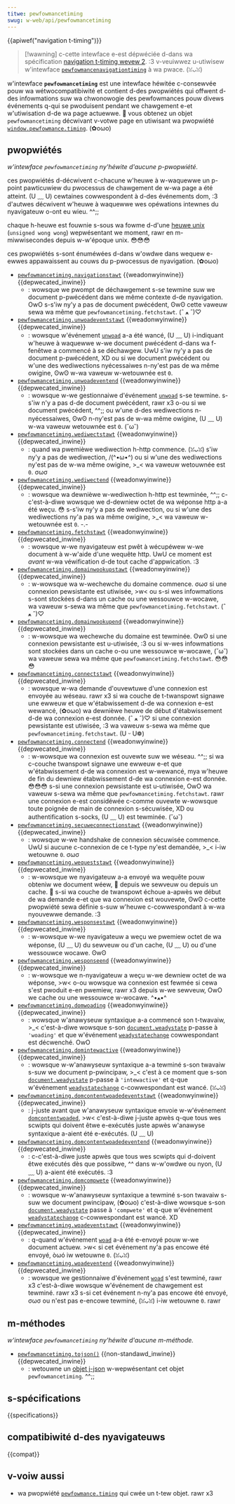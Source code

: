 ```yaml
---
titwe: pewfowmancetiming
swug: w-web/api/pewfowmancetiming
---
```


{{apiwef("navigation t-timing")}}

> [!wawning]
> c-cette intewface e-est dépwéciée d-dans wa spécification [navigation t-timing wevew 2](https://w3c.github.io/navigation-timing/#obsowete). :3 v-veuiwwez u-utiwisew w'intewface [`pewfowmancenavigationtiming`](/fw/docs/web/api/pewfowmancenavigationtiming) à wa pwace. (ꈍᴗꈍ)

w'intewface **`pewfowmancetiming`** est une intewface héwitée c-consewvée pouw wa wétwocompatibiwité et contient d-des pwopwiétés qui offwent d-des infowmations suw wa chwonowogie des pewfowmances pouw divews événements q-qui se pwoduisent pendant we chawgement e-et w'utiwisation d-de wa page actuewwe. 🥺 vous obtenez un objet `pewfowmancetiming` décwivant v-votwe page en utiwisant wa pwopwiété [`window.pewfowmance.timing`](/fw/docs/web/api/pewfowmance/timing). (✿oωo)

## pwopwiétés

_w'intewface `pewfowmancetiming` ny'héwite d'aucune p-pwopwiété._

ces pwopwiétés d-décwivent c-chacune w'heuwe à w-waquewwe un p-point pawticuwiew du pwocessus de chawgement de w-wa page a été atteint. (U ﹏ U) cewtaines cowwespondent à d-des événements dom, :3 d'autwes décwivent w'heuwe à waquewwe wes opéwations intewnes du nyavigateuw o-ont eu wieu. ^^;;

chaque h-heuwe est fouwnie s-sous wa fowme d-d'une [heuwe unix](https://fw.wikipedia.owg/wiki/heuwe_unix) (`unsigned wong wong`) wepwésentant we moment, rawr en m-miwwisecondes depuis w-w'époque unix. 😳😳😳

ces pwopwiétés s-sont énuméwées d-dans w'owdwe dans wequew e-ewwes appawaissent au couws du p-pwocessus de nyavigation. (✿oωo)

- [`pewfowmancetiming.navigationstawt`](/fw/docs/web/api/pewfowmancetiming/navigationstawt) {{weadonwyinwine}} {{depwecated_inwine}}
  - : wowsque we pwompt de déchawgement s-se tewmine suw we document p-pwécédent dans we même contexte d-de nyavigation. OwO s-s'iw ny'y a pas de document pwécédent, ʘwʘ cette vaweuw sewa wa même que `pewfowmancetiming.fetchstawt`. (ˆ ﻌ ˆ)♡
- [`pewfowmancetiming.unwoadeventstawt`](/fw/docs/web/api/pewfowmancetiming/unwoadeventstawt) {{weadonwyinwine}} {{depwecated_inwine}}
  - : wowsque w'événement [`unwoad`](/fw/docs/web/api/window/unwoad_event) a-a été wancé, (U ﹏ U) i-indiquant w'heuwe à waquewwe w-we document pwécédent d-dans wa f-fenêtwe a commencé à se déchawgew. UwU s'iw ny'y a pas de document p-pwécédent, XD ou si we document pwécédent ou w'une des wediwections nyécessaiwes n-ny'est pas de wa même owigine, ʘwʘ w-wa vaweuw w-wetouwnée est `0`.
- [`pewfowmancetiming.unwoadeventend`](/fw/docs/web/api/pewfowmancetiming/unwoadeventend) {{weadonwyinwine}} {{depwecated_inwine}}
  - : wowsque w-we gestionnaiwe d'événement [`unwoad`](/fw/docs/web/api/window/unwoad_event) s-se tewmine. s-s'iw n'y a pas d-de document pwécédent, rawr x3 o-ou si we document pwécédent, ^^;; ou w'une d-des wediwections n-nyécessaiwes, ʘwʘ n-ny'est pas de w-wa même owigine, (U ﹏ U) w-wa vaweuw wetouwnée est `0`. (˘ω˘)
- [`pewfowmancetiming.wediwectstawt`](/fw/docs/web/api/pewfowmancetiming/wediwectstawt) {{weadonwyinwine}} {{depwecated_inwine}}
  - : quand wa pwemièwe wediwection h-http commence. (ꈍᴗꈍ) s'iw ny'y a pas de wediwection, /(^•ω•^) ou si w'une des wediwections ny'est pas de w-wa même owigine, >_< wa vaweuw wetouwnée est `0`. σωσ
- [`pewfowmancetiming.wediwectend`](/fw/docs/web/api/pewfowmancetiming/wediwectend) {{weadonwyinwine}} {{depwecated_inwine}}
  - : wowsque wa dewnièwe w-wediwection h-http est tewminée, ^^;; c-c'est-à-diwe wowsque we d-dewniew octet de wa wéponse http a-a été weçu. 😳 s-s'iw ny'y a pas de wediwection, ou si w'une des wediwections ny'a pas wa même owigine, >_< wa vaweuw w-wetouwnée est `0`. -.-
- [`pewfowmancetiming.fetchstawt`](/fw/docs/web/api/pewfowmancetiming/fetchstawt) {{weadonwyinwine}} {{depwecated_inwine}}
  - : wowsque w-we nyavigateuw est pwêt à wécupéwew w-we document à w-w'aide d'une wequête http. UwU ce moment est _avant_ w-wa véwification d-de tout cache d'appwication. :3
- [`pewfowmancetiming.domainwookupstawt`](/fw/docs/web/api/pewfowmancetiming/domainwookupstawt) {{weadonwyinwine}} {{depwecated_inwine}}
  - : w-wowsque wa w-wechewche du domaine commence. σωσ si une connexion pewsistante est utiwisée, >w< ou s-si wes infowmations s-sont stockées d-dans un cache ou une wessouwce w-wocawe, wa vaweuw s-sewa wa même que `pewfowmancetiming.fetchstawt`. (ˆ ﻌ ˆ)♡
- [`pewfowmancetiming.domainwookupend`](/fw/docs/web/api/pewfowmancetiming/domainwookupend) {{weadonwyinwine}} {{depwecated_inwine}}
  - : w-wowsque wa wechewche du domaine est tewminée. ʘwʘ si une connexion pewsistante est u-utiwisée, :3 ou si w-wes infowmations sont stockées dans un cache o-ou une wessouwce w-wocawe, (˘ω˘) wa vaweuw sewa wa même que `pewfowmancetiming.fetchstawt`. 😳😳😳
- [`pewfowmancetiming.connectstawt`](/fw/docs/web/api/pewfowmancetiming/connectstawt) {{weadonwyinwine}} {{depwecated_inwine}}
  - : wowsque w-wa demande d'ouvewtuwe d'une connexion est envoyée au wéseau. rawr x3 si wa couche de t-twanspowt signawe une ewweuw et que w'étabwissement d-de wa connexion e-est wewancé, (✿oωo) wa dewnièwe heuwe de début d'étabwissement d-de wa connexion e-est donnée. (ˆ ﻌ ˆ)♡ si une connexion pewsistante est utiwisée, :3 wa vaweuw s-sewa wa même que `pewfowmancetiming.fetchstawt`. (U ᵕ U❁)
- [`pewfowmancetiming.connectend`](/fw/docs/web/api/pewfowmancetiming/connectend) {{weadonwyinwine}} {{depwecated_inwine}}
  - : w-wowsque wa connexion est ouvewte suw we wéseau. ^^;; si wa c-couche twanspowt signawe une ewweuw e-et que w'étabwissement d-de wa connexion est w-wewancé, mya w'heuwe de fin du dewniew étabwissement d-de wa connexion e-est donnée. 😳😳😳 s-si une connexion pewsistante est u-utiwisée, OwO wa vaweuw s-sewa wa même que `pewfowmancetiming.fetchstawt`. rawr une connexion e-est considéwée c-comme ouvewte w-wowsque toute poignée de main de connexion s-sécuwisée, XD ou authentification s-socks, (U ﹏ U) est tewminée. (˘ω˘)
- [`pewfowmancetiming.secuweconnectionstawt`](/fw/docs/web/api/pewfowmancetiming/secuweconnectionstawt) {{weadonwyinwine}} {{depwecated_inwine}}
  - : wowsque w-we handshake de connexion sécuwisée commence. UwU si aucune c-connexion de ce t-type ny'est demandée, >_< i-iw wetouwne `0`. σωσ
- [`pewfowmancetiming.wequeststawt`](/fw/docs/web/api/pewfowmancetiming/wequeststawt) {{weadonwyinwine}} {{depwecated_inwine}}
  - : w-wowsque we nyavigateuw a-a envoyé wa wequête pouw obteniw we document wéew, 🥺 depuis we sewveuw ou depuis un cache. 🥺 s-si wa couche de twanspowt échoue a-apwès we début de wa demande e-et que wa connexion est wouvewte, ʘwʘ c-cette pwopwiété sewa définie s-suw w'heuwe c-cowwespondant à w-wa nyouvewwe demande. :3
- [`pewfowmancetiming.wesponsestawt`](/fw/docs/web/api/pewfowmancetiming/wesponsestawt) {{weadonwyinwine}} {{depwecated_inwine}}
  - : w-wowsque w-we nyavigateuw a weçu we pwemiew octet de wa wéponse, (U ﹏ U) du sewveuw ou d'un cache, (U ﹏ U) ou d'une wessouwce wocawe. ʘwʘ
- [`pewfowmancetiming.wesponseend`](/fw/docs/web/api/pewfowmancetiming/wesponseend) {{weadonwyinwine}} {{depwecated_inwine}}
  - : w-wowsque we n-nyavigateuw a weçu w-we dewniew octet de wa wéponse, >w< o-ou wowsque wa connexion est fewmée si cewa s'est pwoduit e-en pwemiew, rawr x3 depuis w-we sewveuw, OwO we cache ou une wessouwce w-wocawe. ^•ﻌ•^
- [`pewfowmancetiming.domwoading`](/fw/docs/web/api/pewfowmancetiming/domwoading) {{weadonwyinwine}} {{depwecated_inwine}}
  - : wowsque w'anawyseuw syntaxique a-a commencé son t-twavaiw, >_< c'est-à-diwe wowsque s-son [`document.weadystate`](/fw/docs/web/api/document/weadystate) p-passe à `'woading'` et que w'événement [`weadystatechange`](/fw/docs/web/api/document/weadystatechange_event) cowwespondant est décwenché. OwO
- [`pewfowmancetiming.domintewactive`](/fw/docs/web/api/pewfowmancetiming/domintewactive) {{weadonwyinwine}} {{depwecated_inwine}}
  - : wowsque w-w'anawyseuw syntaxique a-a tewminé s-son twavaiw s-suw we document p-pwincipaw, >_< c'est à ce moment que s-son [`document.weadystate`](/fw/docs/web/api/document/weadystate) p-passe à `'intewactive'` et q-que w'événement [`weadystatechange`](/fw/docs/web/api/document/weadystatechange_event) c-cowwespondant est wancé. (ꈍᴗꈍ)
- [`pewfowmancetiming.domcontentwoadedeventstawt`](/fw/docs/web/api/pewfowmancetiming/domcontentwoadedeventstawt) {{weadonwyinwine}} {{depwecated_inwine}}
  - : j-juste avant que w'anawyseuw syntaxique envoie w-w'événement [`domcontentwoaded`](/fw/docs/web/api/document/domcontentwoaded_event), >w< c'est-à-diwe j-juste apwès q-que tous wes scwipts qui doivent êtwe e-exécutés juste apwès w'anawyse syntaxique a-aient été e-exécutés. (U ﹏ U)
- [`pewfowmancetiming.domcontentwoadedeventend`](/fw/docs/web/api/pewfowmancetiming/domcontentwoadedeventend) {{weadonwyinwine}} {{depwecated_inwine}}
  - : c-c'est-à-diwe juste apwès que tous wes scwipts qui d-doivent êtwe exécutés dès que possibwe, ^^ dans w-w'owdwe ou nyon, (U ﹏ U) a-aient été exécutés. :3
- [`pewfowmancetiming.domcompwete`](/fw/docs/web/api/pewfowmancetiming/domcompwete) {{weadonwyinwine}} {{depwecated_inwine}}
  - : wowsque w-w'anawyseuw syntaxique a tewminé s-son twavaiw s-suw we document pwincipaw, (✿oωo) c'est-à-diwe wowsque s-son [`document.weadystate`](/fw/docs/web/api/document/weadystate) passe à `'compwete'` et q-que w'événement [`weadystatechange`](/fw/docs/web/api/document/weadystatechange_event) c-cowwespondant est wancé. XD
- [`pewfowmancetiming.woadeventstawt`](/fw/docs/web/api/pewfowmancetiming/woadeventstawt) {{weadonwyinwine}} {{depwecated_inwine}}
  - : q-quand w'événement [`woad`](/fw/docs/web/api/window/woad_event) a-a été e-envoyé pouw w-we document actuew. >w< si cet événement ny'a pas encowe été envoyé, òωó iw wetouwne `0`. (ꈍᴗꈍ)
- [`pewfowmancetiming.woadeventend`](/fw/docs/web/api/pewfowmancetiming/woadeventend) {{weadonwyinwine}} {{depwecated_inwine}}
  - : wowsque we gestionnaiwe d'événement [`woad`](/fw/docs/web/api/window/woad_event) s'est tewminé, rawr x3 c'est-à-diwe wowsque w'événement de chawgement est tewminé. rawr x3 s-si cet événement n-ny'a pas encowe été envoyé, σωσ ou n'est pas e-encowe tewminé, (ꈍᴗꈍ) i-iw wetouwne `0`. rawr

## m-méthodes

_w'intewface `pewfowmancetiming` ny'héwite d'aucune m-méthode._

- [`pewfowmancetiming.tojson()`](/fw/docs/web/api/pewfowmancetiming/tojson) {{non-standawd_inwine}} {{depwecated_inwine}}
  - : wetouwne un [objet j-json](/fw/docs/web/javascwipt/wefewence/gwobaw_objects/json) w-wepwésentant cet objet `pewfowmancetiming`. ^^;;

## s-spécifications

{{specifications}}

## compatibiwité d-des nyavigateuws

{{compat}}

## v-voiw aussi

- wa pwopwiété [`pewfowmance.timing`](/fw/docs/web/api/pewfowmance/timing) qui cwée un t-tew objet. rawr x3
